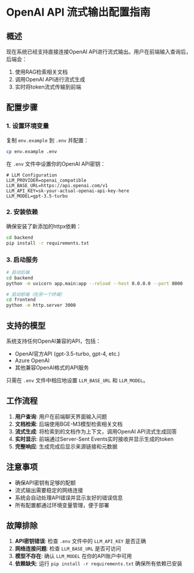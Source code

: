 # OpenAI API 流式输出配置指南

## 概述

现在系统已经支持直接连接OpenAI API进行流式输出。用户在前端输入查询后，后端会：

1. 使用RAG检索相关文档
2. 调用OpenAI API进行流式生成
3. 实时将token流式传输到前端

## 配置步骤

### 1. 设置环境变量

复制 `env.example` 到 `.env` 并配置：

```bash
cp env.example .env
```

在 `.env` 文件中设置你的OpenAI API密钥：

```env
# LLM Configuration
LLM_PROVIDER=openai_compatible
LLM_BASE_URL=https://api.openai.com/v1
LLM_API_KEY=sk-your-actual-openai-api-key-here
LLM_MODEL=gpt-3.5-turbo
```

### 2. 安装依赖

确保安装了新添加的httpx依赖：

```bash
cd backend
pip install -r requirements.txt
```

### 3. 启动服务

```bash
# 启动后端
cd backend
python -m uvicorn app.main:app --reload --host 0.0.0.0 --port 8000

# 启动前端（在另一个终端）
cd frontend
python -m http.server 3000
```

## 支持的模型

系统支持任何OpenAI兼容的API，包括：

- OpenAI官方API (gpt-3.5-turbo, gpt-4, etc.)
- Azure OpenAI
- 其他兼容OpenAI格式的API服务

只需在 `.env` 文件中相应地设置 `LLM_BASE_URL` 和 `LLM_MODEL`。

## 工作流程

1. **用户查询**: 用户在前端聊天界面输入问题
2. **文档检索**: 后端使用BGE-M3模型检索相关文档
3. **流式生成**: 将检索到的文档作为上下文，调用OpenAI API流式生成回答
4. **实时显示**: 前端通过Server-Sent Events实时接收并显示生成的token
5. **完整响应**: 生成完成后显示来源链接和元数据

## 注意事项

- 确保API密钥有足够的配额
- 流式输出需要稳定的网络连接
- 系统会自动处理API错误并显示友好的错误信息
- 所有配置都通过环境变量管理，便于部署

## 故障排除

1. **API密钥错误**: 检查 `.env` 文件中的 `LLM_API_KEY` 是否正确
2. **网络连接问题**: 检查 `LLM_BASE_URL` 是否可访问
3. **模型不存在**: 确认 `LLM_MODEL` 在你的API账户中可用
4. **依赖缺失**: 运行 `pip install -r requirements.txt` 确保所有依赖已安装






